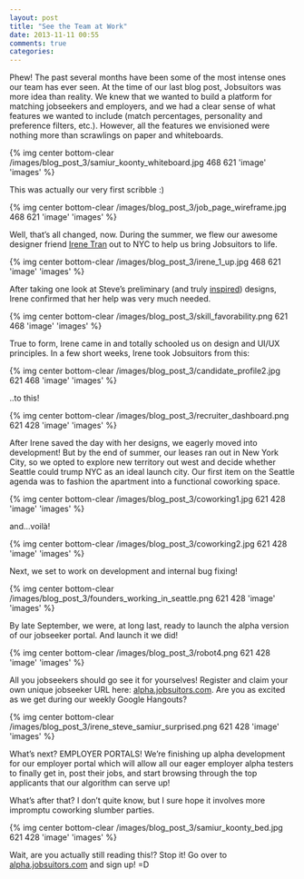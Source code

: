 ```yaml
---
layout: post
title: "See the Team at Work"
date: 2013-11-11 00:55
comments: true
categories:
---
```


Phew! The past several months have been some of the most intense ones our team has ever seen. At the time of our last blog post, Jobsuitors was more idea than reality. We knew that we wanted to build a platform for matching jobseekers and employers, and we had a clear sense of what features we wanted to include (match percentages, personality and preference filters, etc.). However, all the features we envisioned were nothing more than scrawlings on paper and whiteboards.

{% img center bottom-clear /images/blog_post_3/samiur_koonty_whiteboard.jpg 468 621 'image' 'images' %}

This was actually our very first scribble :)

{% img center bottom-clear /images/blog_post_3/job_page_wireframe.jpg 468 621 'image' 'images' %}

Well, that’s all changed, now. During the summer, we flew our awesome designer friend [Irene Tran](http://irenetran.com "Irene Tran") out to NYC to help us bring Jobsuitors to life.

{% img center bottom-clear /images/blog_post_3/irene_1_up.jpg 468 621 'image' 'images' %}

After taking one look at Steve’s preliminary (and truly [inspired](http://imgur.com/Um7EiUd)) designs, Irene confirmed that her help was very much needed.

{% img center bottom-clear /images/blog_post_3/skill_favorability.png 621 468 'image' 'images' %}

True to form, Irene came in and totally schooled us on design and UI/UX principles. In a few short weeks, Irene took Jobsuitors from this:

{% img center bottom-clear /images/blog_post_3/candidate_profile2.jpg 621 468 'image' 'images' %}

..to this!

{% img center bottom-clear /images/blog_post_3/recruiter_dashboard.png 621 428 'image' 'images' %}

After Irene saved the day with her designs, we eagerly moved into development! But by the end of summer, our leases ran out in New York City, so we opted to explore new territory out west and decide whether Seattle could trump NYC as an ideal launch city. Our first item on the Seattle agenda was to fashion the apartment into a functional coworking space.

{% img center bottom-clear /images/blog_post_3/coworking1.jpg 621 428 'image' 'images' %}

and...voilà!

{% img center bottom-clear /images/blog_post_3/coworking2.jpg 621 428 'image' 'images' %}

Next, we set to work on development and internal bug fixing!

{% img center bottom-clear /images/blog_post_3/founders_working_in_seattle.png 621 428 'image' 'images' %}

By late September, we were, at long last, ready to launch the alpha version of our jobseeker portal. And launch it we did!

{% img center bottom-clear /images/blog_post_3/robot4.png 621 428 'image' 'images' %}

All you jobseekers should go see it for yourselves! Register and claim your own unique jobseeker URL here: [alpha.jobsuitors.com](http://alpha.jobsuitors.com). Are you as excited as we get during our weekly Google Hangouts?

{% img center bottom-clear /images/blog_post_3/irene_steve_samiur_surprised.png 621 428 'image' 'images' %}

What’s next? EMPLOYER PORTALS! We’re finishing up alpha development for our employer portal which will allow all our eager employer alpha testers to finally get in, post their jobs, and start browsing through the top applicants that our algorithm can serve up!

What’s after that? I don’t quite know, but I sure hope it involves more impromptu coworking slumber parties.

{% img center bottom-clear /images/blog_post_3/samiur_koonty_bed.jpg 621 428 'image' 'images' %}

Wait, are you actually still reading this!? Stop it! Go over to [alpha.jobsuitors.com](http://alpha.jobsuitors.com) and sign up! =D
